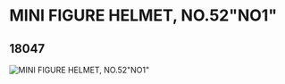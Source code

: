 # MINI FIGURE HELMET, NO.52"NO1"
## 18047
![MINI FIGURE HELMET, NO.52"NO1"](https://lc-www-live-s.legocdn.com/media/bricks/5/2/6078525.jpg)